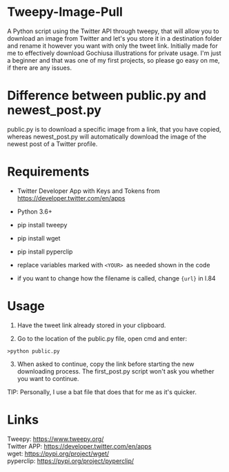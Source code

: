 # Tweepy-Image-Pull
 A Python script using the Twitter API through tweepy, that will allow you to download an image from Twitter and let's you store it in a destination folder and rename it however you want with only the tweet link.
 Initially made for me to effectively download Gochiusa illustrations for private usage.
 I'm just a beginner and that was one of my first projects, so please go easy on me, if there are any issues.
 
 
# Difference between public.py and newest_post.py
public.py is to download a specific image from a link, that you have copied, whereas newest_post.py will automatically download the image of the newest post of a Twitter profile.

# Requirements
 
 - Twitter Developer App with Keys and Tokens from https://developer.twitter.com/en/apps
 - Python 3.6+

 - pip install tweepy
 - pip install wget
 - pip install pyperclip
 
 - replace variables marked with `<YOUR> `as needed shown in the code 
 
 - if you want to change how the filename is called, change `{url}` in l.84
 
# Usage
 1. Have the tweet link already stored in your clipboard.

 2. Go to the location of the public.py file, open cmd and enter:
 
 ```
 >python public.py 
 ```
 
 3. When asked to continue, copy the link before starting the new downloading process. The first_post.py script won't ask you whether you want to continue.
 
 TIP: Personally, I use a bat file that does that for me as it's quicker.
 
# Links
 Tweepy:      https://www.tweepy.org/  
 Twitter APP: https://developer.twitter.com/en/apps  
 wget:        https://pypi.org/project/wget/  
 pyperclip:   https://pypi.org/project/pyperclip/  

